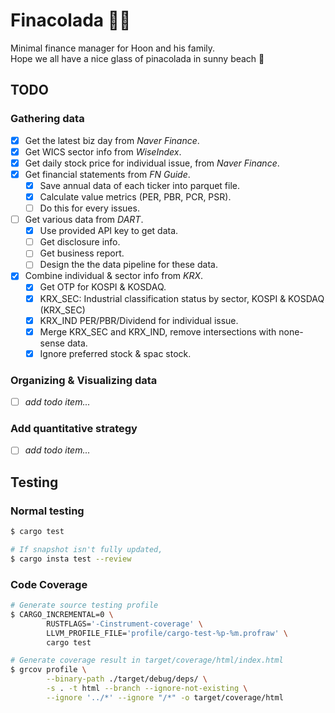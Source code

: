 # Finacolada 🍍🥥

Minimal finance manager for Hoon and his family.  
Hope we all have a nice glass of pinacolada in sunny beach 🍹

## TODO

### Gathering data

- [x] Get the latest biz day from _Naver Finance_.
- [x] Get WICS sector info from _WiseIndex_.
- [x] Get daily stock price for individual issue, from _Naver Finance_.
- [X] Get financial statements from _FN Guide_.
  - [x] Save annual data of each ticker into parquet file.
  - [x] Calculate value metrics (PER, PBR, PCR, PSR).
  - [ ] Do this for every issues.
- [ ] Get various data from _DART_.
  - [X] Use provided API key to get data.
  - [ ] Get disclosure info.
  - [ ] Get business report.
  - [ ] Design the the data pipeline for these data.
- [x] Combine individual & sector info from _KRX_.
  - [x] Get OTP for KOSPI & KOSDAQ.
  - [x] KRX_SEC: Industrial classification status by sector, KOSPI & KOSDAQ (KRX_SEC)
  - [x] KRX_IND PER/PBR/Dividend for individual issue.
  - [x] Merge KRX_SEC and KRX_IND, remove intersections with none-sense data.
  - [x] Ignore preferred stock & spac stock.

### Organizing & Visualizing data

- [ ] _add todo item..._

### Add quantitative strategy

- [ ] _add todo item..._

## Testing

### Normal testing

```bash
$ cargo test

# If snapshot isn't fully updated,
$ cargo insta test --review
```

### Code Coverage

```bash
# Generate source testing profile
$ CARGO_INCREMENTAL=0 \
        RUSTFLAGS='-Cinstrument-coverage' \
        LLVM_PROFILE_FILE='profile/cargo-test-%p-%m.profraw' \
        cargo test

# Generate coverage result in target/coverage/html/index.html
$ grcov profile \
        --binary-path ./target/debug/deps/ \
        -s . -t html --branch --ignore-not-existing \
        --ignore '../*' --ignore "/*" -o target/coverage/html
```
